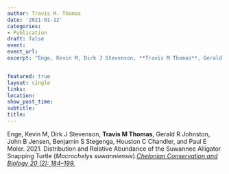 ```yaml
---
author: Travis M. Thomas
date: '2021-01-12'
categories:
- Publication
draft: false
event: 
event_url: 
excerpt: "Enge, Kevin M, Dirk J Stevenson, **Travis M Thomas**, Gerald R Johnston, John B Jensen, Benjamin S Stegenga, Houston C Chandler, and Paul E Moler. 2021. Distribution and Relative Abundance of the Suwannee Alligator Snapping Turtle (*Macrochelys suwanniensis*)[*Chelonian Conservation and Biology 20 (2): 184–199*](https://bioone.org/journals/chelonian-conservation-and-biology/volume-20/issue-2/CCB-1488.1/Distribution-and-Relative-Abundance-of-the-Suwannee-Alligator-Snapping-Turtle/10.2744/CCB-1488.1.full)."


featured: true
layout: single
links:
location: 
show_post_time: 
subtitle:   
title:
---
```



Enge, Kevin M, Dirk J Stevenson, **Travis M Thomas**, Gerald R Johnston, John B Jensen, Benjamin S Stegenga, Houston C Chandler, and Paul E Moler. 2021. Distribution and Relative Abundance of the Suwannee Alligator Snapping Turtle (*Macrochelys suwanniensis*).[*Chelonian Conservation and Biology 20 (2): 184–199.*](https://bioone.org/journals/chelonian-conservation-and-biology/volume-20/issue-2/CCB-1488.1/Distribution-and-Relative-Abundance-of-the-Suwannee-Alligator-Snapping-Turtle/10.2744/CCB-1488.1.full)